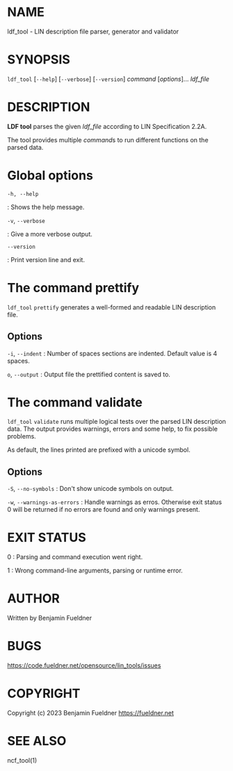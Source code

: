 # NAME

ldf_tool - LIN description file parser, generator and validator

# SYNOPSIS

`ldf_tool` [`--help`] [`--verbose`] [`--version`] *command* [*options*]... *ldf_file*

# DESCRIPTION

**LDF tool** parses the given *ldf_file* according to LIN Specification 2.2A.

The tool provides multiple *command*s to run different functions on the parsed data.

# Global options

`-h, --help`

: Shows the help message.

`-v`, `--verbose`

: Give a more verbose output.

`--version`

: Print version line and exit.

# The command **prettify**

`ldf_tool` `prettify` generates a well-formed and readable LIN description file.

## Options

`-i`, `--indent`
: Number of spaces sections are indented. Default value is 4 spaces.

`o`, `--output`
: Output file the prettified content is saved to.

# The command **validate**

`ldf_tool` `validate` runs multiple logical tests over the parsed LIN description data. The output provides warnings, errors and some help, to fix possible problems.

As default, the lines printed are prefixed with a unicode symbol.

## Options

`-S`, `--no-symbols`
: Don't show unicode symbols on output.

`-w`, `--warnings-as-errors`
: Handle warnings as erros. Otherwise exit status 0 will be returned if no errors are found and only warnings present.

# EXIT STATUS

0
: Parsing and command execution went right.

1
: Wrong command-line arguments, parsing or runtime error.

# AUTHOR

Written by Benjamin Fueldner

# BUGS

<https://code.fueldner.net/opensource/lin_tools/issues>

# COPYRIGHT

Copyright (c) 2023 Benjamin Fueldner <https://fueldner.net>

# SEE ALSO

ncf_tool(1)
